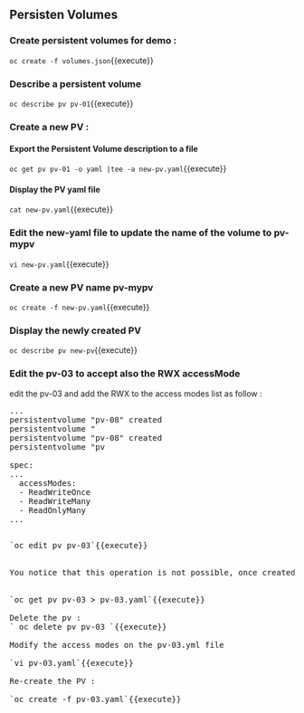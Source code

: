 ## Persisten Volumes


### Create persistent volumes for demo :

`oc create -f volumes.json`{{execute}}

### Describe a  persistent volume


`oc describe pv pv-01`{{execute}}

### Create a new PV :

#### Export the Persistent Volume description to a file
`oc get pv pv-01 -o yaml |tee -a new-pv.yaml`{{execute}}

#### Display the PV yaml file


`cat new-pv.yaml`{{execute}}


### Edit the new-yaml file to update the name of the volume to pv-mypv

`vi new-pv.yaml`{{execute}}



### Create a new PV name pv-mypv

`oc create -f new-pv.yaml`{{execute}}

### Display the newly created PV

`oc describe pv new-pv`{{execute}}

### Edit the pv-03 to accept also the RWX accessMode

edit the pv-03 and add the RWX to the access modes list as follow :
<pre>
...
persistentvolume "pv-08" created
persistentvolume "
persistentvolume "pv-08" created
persistentvolume "pv

spec:
...
  accessModes:
  - ReadWriteOnce
  - ReadWriteMany
  - ReadOnlyMany
...

<pre>
`oc edit pv pv-03`{{execute}}


You notice that this operation is not possible, once created, you can no longer update much details on a PV, you need to re-create as follow :


`oc get pv pv-03 > pv-03.yaml`{{execute}}

Delete the pv :
` oc delete pv pv-03 `{{execute}}

Modify the access modes on the pv-03.yml file

`vi pv-03.yaml`{{execute}}

Re-create the PV :

`oc create -f pv-03.yaml`{{execute}}
